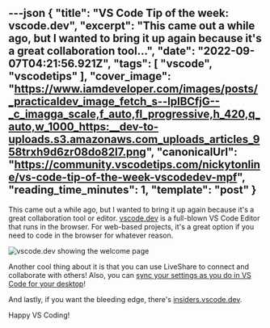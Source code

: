---json
{
  "title": "VS Code Tip of the week: vscode.dev",
  "excerpt": "This came out a while ago, but I wanted to bring it up again because it's a great collaboration tool...",
  "date": "2022-09-07T04:21:56.921Z",
  "tags": [
    "vscode",
    "vscodetips"
  ],
  "cover_image": "https://www.iamdeveloper.com/images/posts/_practicaldev_image_fetch_s--lplBCfjG--_c_imagga_scale,f_auto,fl_progressive,h_420,q_auto,w_1000_https:__dev-to-uploads.s3.amazonaws.com_uploads_articles_958trxh9d6zr08do82l7.png",
  "canonicalUrl": "https://community.vscodetips.com/nickytonline/vs-code-tip-of-the-week-vscodedev-mpf",
  "reading_time_minutes": 1,
  "template": "post"
}
---

This came out a while ago, but I wanted to bring it up again because it's a great collaboration tool or editor. [vscode.dev](https://vscode.dev/) is a full-blown VS Code Editor that runs in the browser. For web-based projects, it's a great option if you need to code in the browser for whatever reason.

![vscode.dev showing the welcome page](https://www.iamdeveloper.com/images/posts/_uploads_articles_cp7ugiabk2v1xip1kpfr.png)



Another cool thing about it is that you can use LiveShare to connect and collaborate with others! Also, you can [sync your settings as you do in VS Code for your desktop](https://code.visualstudio.com/docs/editor/settings-sync)!

And lastly, if you want the bleeding edge, there's [insiders.vscode.dev](https://insiders.vscode.dev/).

Happy VS Coding!
